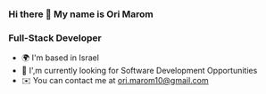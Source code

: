### Hi there 👋 My name is Ori Marom

### Full-Stack Developer


- 🌍  I'm based in Israel
- 🔭  I',m currently looking for Software Development Opportunities
- ✉️  You can contact me at ori.marom10@gmail.com



<!--
**orimaro123/orimaro123** is a ✨ _special_ ✨ repository because its `README.md` (this file) appears on your GitHub profile.

Here are some ideas to get you started:

- 🔭 I’m currently working on ...
- 🌱 I’m currently learning ...
- 👯 I’m looking to collaborate on ...
- 🤔 I’m looking for help with ...
- 💬 Ask me about ...
- 📫 How to reach me: ...
- 😄 Pronouns: ...
- ⚡ Fun fact: ...
-->
